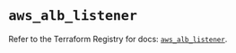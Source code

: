 # `aws_alb_listener`

Refer to the Terraform Registry for docs: [`aws_alb_listener`](https://registry.terraform.io/providers/hashicorp/aws/5.80.0/docs/resources/alb_listener).
